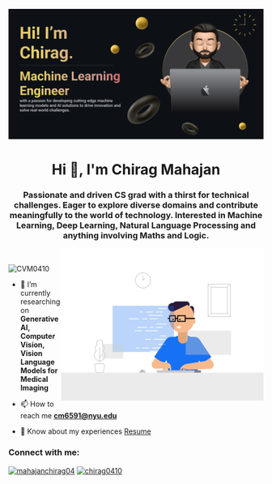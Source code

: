 ![MasterHead](https://github.com/CVM0410/CVM0410/blob/main/Make%20your%20README-2.png)
<h1 align="center">Hi 👋, I'm Chirag Mahajan</h1>
<h3 align="center"">Passionate and driven CS grad with a thirst for technical challenges. Eager to explore diverse domains and contribute meaningfully to the world of technology. Interested in Machine Learning, Deep Learning, Natural Language Processing and anything involving Maths and Logic.</h3>
&nbsp;
&nbsp;

<img align="right" alt="Coding" width="400" src="https://github.com/CVM0410/CVM0410/blob/main/poster.gif">

<p align="left"> <img src="https://komarev.com/ghpvc/?username=CVM0410&label=Profile%20views&color=0e75b6&style=flat" alt="CVM0410" /> </p>

- 🌱 I’m currently researching on **Generative AI, Computer Vision, Vision Language Models for Medical Imaging**

- 📫 How to reach me **cm6591@nyu.edu**

- 📄 Know about my experiences [Resume](https://drive.google.com/file/d/1ZFh6CqVpI6icxv_jzRkIdE5naxZIWcvX/view?usp=sharing)

<h3 align="left">Connect with me:</h3>
<p align="left">
<a href="https://twitter.com/mahajanchirag04" target="blank"><img align="center" src="https://raw.githubusercontent.com/rahuldkjain/github-profile-readme-generator/master/src/images/icons/Social/twitter.svg" alt="mahajanchirag04" height="30" width="40" /></a>
<a href="https://linkedin.com/in/chirag0410" target="blank"><img align="center" src="https://raw.githubusercontent.com/rahuldkjain/github-profile-readme-generator/master/src/images/icons/Social/linked-in-alt.svg" alt="chirag0410" height="30" width="40" /></a>
</p>
